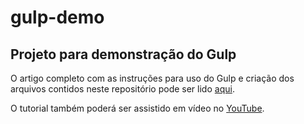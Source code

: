 # gulp-demo

## Projeto para demonstração do Gulp

O artigo completo com as instruções para uso do Gulp e criação dos arquivos contidos neste repositório pode ser lido [aqui]().

O tutorial também poderá ser assistido em vídeo no [YouTube]().